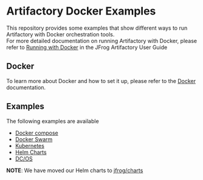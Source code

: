 # Artifactory Docker Examples
This repository provides some examples that show different ways to run Artifactory with Docker orchestration tools.   
For more detailed documentation on running Artifactory with Docker, please refer to [Running with Docker](https://www.jfrog.com/confluence/display/RTF/Running+with+Docker) in the JFrog Artifactory User Guide


## Docker
To learn more about Docker and how to set it up, please refer to the [Docker](https://docs.docker.com) documentation.  
 

## Examples
The following examples are available
- [Docker compose](docker-compose)
- [Docker Swarm](swarm)
- [Kubernetes](kubernetes)
- [Helm Charts](https://github.com/jfrog/charts)
- [DC/OS](dc-os)

**NOTE**: We have moved our Helm charts to [jfrog/charts](https://github.com/jfrog/charts)